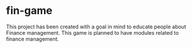 # fin-game
This project has been created with a goal in mind to educate people about Finance management.
This game is planned to have modules related to finance management.
